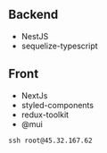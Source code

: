 ## Backend

- NestJS
- sequelize-typescript

## Front

- NextJs
- styled-components
- redux-toolkit
- @mui

`ssh root@45.32.167.62`
